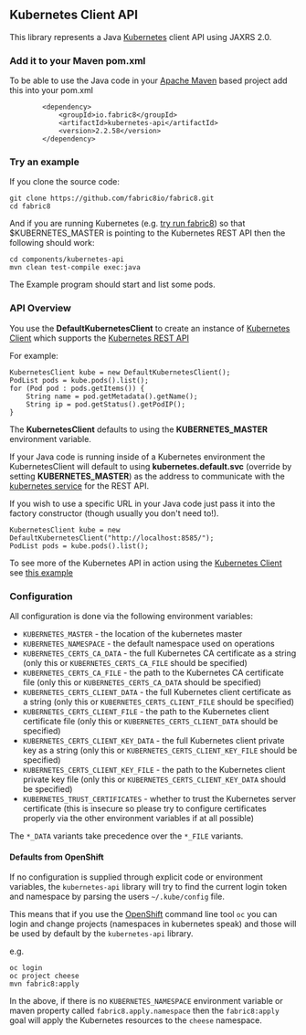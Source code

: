 ## Kubernetes Client API

This library represents a Java [Kubernetes](http://kubernetes.io/) client API using JAXRS 2.0.

### Add it to your Maven pom.xml

To be able to use the Java code in your [Apache Maven](http://maven.apache.org/) based project add this into your pom.xml

            <dependency>
                <groupId>io.fabric8</groupId>
                <artifactId>kubernetes-api</artifactId>
                <version>2.2.58</version>
            </dependency>

### Try an example

If you clone the source code:

    git clone https://github.com/fabric8io/fabric8.git
    cd fabric8

And if you are running Kubernetes (e.g. [try run fabric8](http://fabric8.io/guide/getStarted.html)) so that $KUBERNETES_MASTER is pointing to the Kubernetes REST API then the following should work:

    cd components/kubernetes-api
    mvn clean test-compile exec:java

The Example program should start and list some pods.

### API Overview

You use the **DefaultKubernetesClient** to create an instance of [Kubernetes Client](https://github.com/fabric8io/kubernetes-client) which supports the [Kubernetes REST API](https://github.com/GoogleCloudPlatform/kubernetes/blob/master/DESIGN.md#kubernetes-api-server)

For example:

    KubernetesClient kube = new DefaultKubernetesClient();
    PodList pods = kube.pods().list();
    for (Pod pod : pods.getItems()) {
        String name = pod.getMetadata().getName();
        String ip = pod.getStatus().getPodIP();
    }

The **KubernetesClient** defaults to using the **KUBERNETES_MASTER** environment variable.

If your Java code is running inside of a Kubernetes environment the KubernetesClient will default to using **kubernetes.default.svc** (override by setting **KUBERNETES_MASTER**) as the address to communicate with the [kubernetes service](http://fabric8.io/guide/services.html) for the REST API.

If you wish to use a specific URL in your Java code just pass it into the factory constructor (though usually you don't need to!).

    KubernetesClient kube = new DefaultKubernetesClient("http://localhost:8585/");
    PodList pods = kube.pods().list();

To see more of the Kubernetes API in action using the [Kubernetes Client](https://github.com/fabric8io/kubernetes-client) see [this example](https://github.com/fabric8io/fabric8/blob/master/components/kubernetes-api/src/test/java/io/fabric8/kubernetes/api/Example.java#L48)

### Configuration

All configuration is done via the following environment variables:

* `KUBERNETES_MASTER` - the location of the kubernetes master
* `KUBERNETES_NAMESPACE` - the default namespace used on operations
* `KUBERNETES_CERTS_CA_DATA` - the full Kubernetes CA certificate as a string (only this or `KUBERNETES_CERTS_CA_FILE` should be specified)
* `KUBERNETES_CERTS_CA_FILE` - the path to the Kubernetes CA certificate file (only this or `KUBERNETES_CERTS_CA_DATA` should be specified)
* `KUBERNETES_CERTS_CLIENT_DATA` - the full Kubernetes client certificate as a string (only this or `KUBERNETES_CERTS_CLIENT_FILE` should be specified)
* `KUBERNETES_CERTS_CLIENT_FILE` - the path to the Kubernetes client certificate file (only this or `KUBERNETES_CERTS_CLIENT_DATA` should be specified)
* `KUBERNETES_CERTS_CLIENT_KEY_DATA` - the full Kubernetes client private key as a string (only this or `KUBERNETES_CERTS_CLIENT_KEY_FILE` should be specified)
* `KUBERNETES_CERTS_CLIENT_KEY_FILE` - the path to the Kubernetes client private key file (only this or `KUBERNETES_CERTS_CLIENT_KEY_DATA` should be specified)
* `KUBERNETES_TRUST_CERTIFICATES` - whether to trust the Kubernetes server certificate (this is insecure so please try to configure certificates properly via the other environment variables if at all possible)

The `*_DATA` variants take precedence over the `*_FILE` variants.

#### Defaults from OpenShift

If no configuration is supplied through explicit code or environment variables, the `kubernetes-api` library will try to find the current login token and namespace by parsing the users `~/.kube/config` file.

This means that if you use the [OpenShift](http://www.openshift.org/) command line tool `oc` you can login and change projects (namespaces in kubernetes speak) and those will be used by default by the `kubernetes-api` library.

e.g.

```
oc login
oc project cheese
mvn fabric8:apply
```

In the above, if there is no `KUBERNETES_NAMESPACE` environment variable or maven property called `fabric8.apply.namespace` then the `fabric8:apply` goal will apply the Kubernetes resources to the `cheese` namespace.
